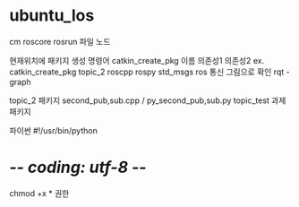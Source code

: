 # ubuntu_los
cm roscore
rosrun 파일 노드

현재위치에 패키지 생성 명령어 catkin_create_pkg 이름 의존성1 의존성2
ex. catkin_create_pkg topic_2 roscpp rospy std_msgs
ros 통신 그림으로 확인 rqt -graph 

topic_2 패키지 second_pub,sub.cpp / py_second_pub,sub.py
topic_test 과제 패키지

파이썬
#!/usr/bin/python
# -*- coding: utf-8 -*-

chmod +x * 권한
